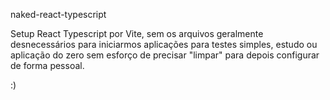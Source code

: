 naked-react-typescript

Setup React Typescript por Vite, sem os arquivos geralmente desnecessários para iniciarmos aplicações para testes simples, estudo ou aplicação do zero sem esforço de precisar "limpar" para depois configurar de forma pessoal.

:)
